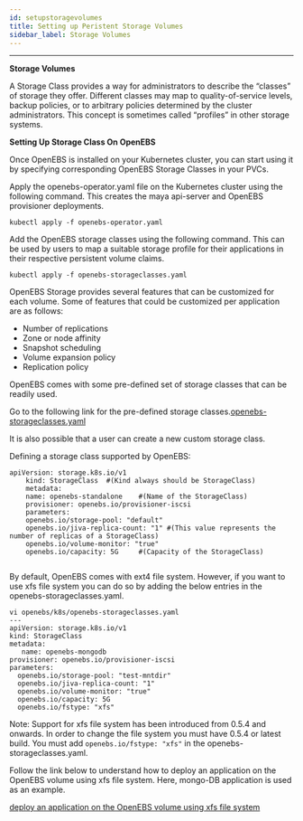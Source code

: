 ```yaml
---
id: setupstoragevolumes
title: Setting up Peristent Storage Volumes
sidebar_label: Storage Volumes
---
```


------

**Storage Volumes**

A Storage Class provides a way for administrators to describe the “classes” of storage they offer. Different classes may map to quality-of-service levels, backup policies, or to arbitrary policies determined by the cluster administrators. This concept is sometimes called “profiles” in other storage systems.

**Setting Up Storage Class On OpenEBS**

Once OpenEBS is installed on your Kubernetes cluster, you can start using it by specifying corresponding OpenEBS Storage Classes in your PVCs.

Apply the openebs-operator.yaml file on the Kubernetes cluster using the following command. This creates the maya api-server and OpenEBS provisioner deployments.

```
kubectl apply -f openebs-operator.yaml
```

Add the OpenEBS storage classes using the following command. This can be used by users to map a suitable storage profile for their applications in their respective persistent volume claims.

```
kubectl apply -f openebs-storageclasses.yaml
```

OpenEBS Storage provides several features that can be customized for each volume. Some of features that could be customized per application are as follows:

- Number of replications
- Zone or node affinity
- Snapshot scheduling
- Volume expansion policy
- Replication policy

OpenEBS comes with some pre-defined set of storage classes that can be readily used.

Go to the following link for the pre-defined storage classes.[openebs-storageclasses.yaml](https://github.com/openebs/openebs/blob/master/k8s/openebs-storageclasses.yaml)


It is also possible that a user can create a new custom storage class.

Defining a storage class supported by OpenEBS:

```
apiVersion: storage.k8s.io/v1
	kind: StorageClass 	#(Kind always should be StorageClass)
	metadata:
   	name: openebs-standalone 	#(Name of the StorageClass)
	provisioner: openebs.io/provisioner-iscsi
	parameters:
  	openebs.io/storage-pool: "default"
  	openebs.io/jiva-replica-count: "1" #(This value represents the  number of replicas of a StorageClass)
  	openebs.io/volume-monitor: "true"
  	openebs.io/capacity: 5G 	#(Capacity of the StorageClass)


```



By default, OpenEBS comes with ext4 file system. However, if you want to use xfs file system you can do so by adding the below entries in the openebs-storageclasses.yaml.

```
vi openebs/k8s/openebs-storageclasses.yaml
---
apiVersion: storage.k8s.io/v1
kind: StorageClass
metadata:
   name: openebs-mongodb
provisioner: openebs.io/provisioner-iscsi
parameters:
  openebs.io/storage-pool: "test-mntdir"
  openebs.io/jiva-replica-count: "1"
  openebs.io/volume-monitor: "true"
  openebs.io/capacity: 5G
  openebs.io/fstype: "xfs"
```

Note: Support for xfs file system has been introduced from 0.5.4 and onwards. In order to change the file system you must have 0.5.4 or latest build. You must add `openebs.io/fstype: "xfs"` in the openebs-storageclasses.yaml.

Follow the link below to understand how to deploy an application on the OpenEBS volume using xfs file system. Here, mongo-DB application is used as an example.

[deploy an application on the OpenEBS volume using xfs file system](https://github.com/openebs/openebs/issues/1446)

<!-- Hotjar Tracking Code for https://docs.openebs.io -->
<script>
   (function(h,o,t,j,a,r){
       h.hj=h.hj||function(){(h.hj.q=h.hj.q||[]).push(arguments)};
       h._hjSettings={hjid:785693,hjsv:6};
       a=o.getElementsByTagName('head')[0];
       r=o.createElement('script');r.async=1;
       r.src=t+h._hjSettings.hjid+j+h._hjSettings.hjsv;
       a.appendChild(r);
   })(window,document,'https://static.hotjar.com/c/hotjar-','.js?sv=');
</script>
